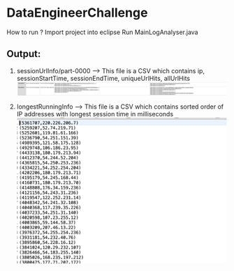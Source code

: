 # DataEngineerChallenge

How to run ? 
Import project into eclipse
Run MainLogAnalyser.java

## Output:

1. sessionUrlInfo/part-0000 --> This file is a CSV which contains ip, sessionStartTime, sessionEndTime, uniqueUrlHits, allUrlHits
![alt text](https://github.com/shubhambaldava/data-engineering/blob/master/accessInfo.png?raw=true)


2. longestRunningInfo --> This file is a CSV which contains sorted order of IP addresses with longest session time in milliseconds
![alt text](https://github.com/shubhambaldava/data-engineering/blob/master/longestSessionIp.png?raw=true)
